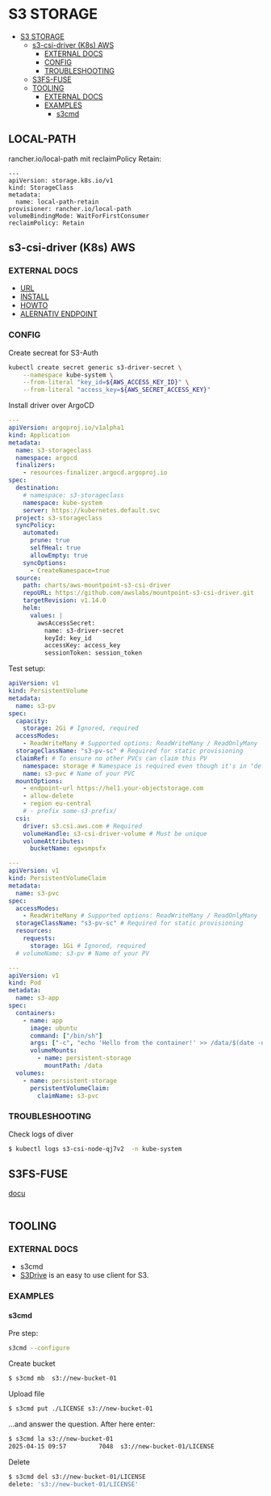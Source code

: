 # S3 STORAGE

- [S3 STORAGE](#s3-storage)
  - [s3-csi-driver (K8s) AWS](#s3-csi-driver-k8s-aws)
    - [EXTERNAL DOCS](#external-docs)
    - [CONFIG](#config)
    - [TROUBLESHOOTING](#troubleshooting)
  - [S3FS-FUSE](#s3fs-fuse)
  - [TOOLING](#tooling)
    - [EXTERNAL DOCS](#external-docs-1)
    - [EXAMPLES](#examples)
      - [s3cmd](#s3cmd)

## LOCAL-PATH

rancher.io/local-path mit reclaimPolicy Retain:

```
---
apiVersion: storage.k8s.io/v1
kind: StorageClass
metadata:
  name: local-path-retain
provisioner: rancher.io/local-path
volumeBindingMode: WaitForFirstConsumer
reclaimPolicy: Retain
```

## s3-csi-driver (K8s) AWS

### EXTERNAL DOCS

- [URL](https://github.com/awslabs/mountpoint-s3-csi-driver/)
- [INSTALL](https://github.com/awslabs/mountpoint-s3-csi-driver/blob/main/docs/install.md)
- [HOWTO](https://github.com/awslabs/mountpoint-s3-csi-driver/blob/main/docs/CONFIGURATION.md)
- [ALERNATIV ENDPOINT](https://github.com/awslabs/mountpoint-s3-csi-driver/issues/120)

### CONFIG

Create secreat for S3-Auth

```bash
kubectl create secret generic s3-driver-secret \
    --namespace kube-system \
    --from-literal "key_id=${AWS_ACCESS_KEY_ID}" \
    --from-literal "access_key=${AWS_SECRET_ACCESS_KEY}"
```

Install driver over ArgoCD

```yaml
---
apiVersion: argoproj.io/v1alpha1
kind: Application
metadata:
  name: s3-storageclass
  namespace: argocd
  finalizers:
    - resources-finalizer.argocd.argoproj.io
spec:
  destination:
    # namespace: s3-storageclass
    namespace: kube-system
    server: https://kubernetes.default.svc
  project: s3-storageclass
  syncPolicy:
    automated:
      prune: true
      selfHeal: true
      allowEmpty: true
    syncOptions:
      - CreateNamespace=true
  source:
    path: charts/aws-mountpoint-s3-csi-driver
    repoURL: https://github.com/awslabs/mountpoint-s3-csi-driver.git
    targetRevision: v1.14.0
    helm:
      values: |
        awsAccessSecret:
          name: s3-driver-secret
          keyId: key_id
          accessKey: access_key
          sessionToken: session_token
```

Test setup:

```yaml
apiVersion: v1
kind: PersistentVolume
metadata:
  name: s3-pv
spec:
  capacity:
    storage: 2Gi # Ignored, required
  accessModes:
    - ReadWriteMany # Supported options: ReadWriteMany / ReadOnlyMany
  storageClassName: "s3-pv-sc" # Required for static provisioning
  claimRef: # To ensure no other PVCs can claim this PV
    namespace: storage # Namespace is required even though it's in "default" namespace.
    name: s3-pvc # Name of your PVC
  mountOptions:
    - endpoint-url https://hel1.your-objectstorage.com
    - allow-delete
    - region eu-central
    # - prefix some-s3-prefix/
  csi:
    driver: s3.csi.aws.com # Required
    volumeHandle: s3-csi-driver-volume # Must be unique
    volumeAttributes:
      bucketName: egwsmpsfx

---
apiVersion: v1
kind: PersistentVolumeClaim
metadata:
  name: s3-pvc
spec:
  accessModes:
    - ReadWriteMany # Supported options: ReadWriteMany / ReadOnlyMany
  storageClassName: "s3-pv-sc" # Required for static provisioning
  resources:
    requests:
      storage: 1Gi # Ignored, required
  # volumeName: s3-pv # Name of your PV

---
apiVersion: v1
kind: Pod
metadata:
  name: s3-app
spec:
  containers:
    - name: app
      image: ubuntu
      command: ["/bin/sh"]
      args: ["-c", "echo 'Hello from the container!' >> /data/$(date -u).txt; tail -f /dev/null"]
      volumeMounts:
        - name: persistent-storage
          mountPath: /data
  volumes:
    - name: persistent-storage
      persistentVolumeClaim:
        claimName: s3-pvc
```

### TROUBLESHOOTING

Check logs of diver

```bash
$ kubectl logs s3-csi-node-qj7v2  -n kube-system
```

## S3FS-FUSE

[docu](https://github.com/s3fs-fuse/s3fs-fuse#examples)

```bash
```

## TOOLING

### EXTERNAL DOCS

- s3cmd
- [S3Drive](https://s3drive.app/) is an easy to use client for S3.

### EXAMPLES

#### s3cmd

Pre step:

```bash
s3cmd --configure
```

Create bucket

```bash
$ s3cmd mb  s3://new-bucket-01
```

Upload file

```bash
$ s3cmd put ./LICENSE s3://new-bucket-01
```

...and answer the question. After here enter:

```bash
$ s3cmd la s3://new-bucket-01
2025-04-15 09:57         7048  s3://new-bucket-01/LICENSE
```

Delete

```bash
$ s3cmd del s3://new-bucket-01/LICENSE
delete: 's3://new-bucket-01/LICENSE'
```